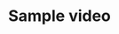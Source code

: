 ---
layout: page
title: "Sample video"
exclude: true

spotlight:
  imgDir: /img/spotlight/home
  imgAlt: "Triple D : Design, Develop, Deploy"
  logoAnimation: true
  video: true
  videoFile: /files/electric.mp4

intro:
  text: Triple D is a belgian software development company founded by and consisting entirely out of veteran software engineers. It is a small, completely independent company with very highly skilled, experienced and opinionated software engineers with a clear vision how to develop software successfully.

services:
  - name: Team as a service
    imgPath: /img/team.svg
    imgAlt: Team
    color: red
  - name: Reinforcement
    imgPath: /img/reinforcement.svg
    imgAlt: Reinforcement
    color: green
  - name: Trainings and workshops
    imgPath: /img/training.svg
    imgAlt: Training
    color: blue
    
about-us:
  column1Title: Who are we
  column1Text: We founded Triple D from our passion for software development. "We" are a group of veteran software engineers with the aim of having a *larger, positive impact* on the belgian software industry.
  column2Title: What drives us
  column2Text: Our main motivation is delivering high quality, rock SOLID and well designed software. We want to create products that will fit your needs and that will pay off your investments for years to come. *A challenging job well done, that is what we aim for.*

testimonials:
  - quote: quote1
    person: person1
  - quote: quote2
    person: person2
  - quote: quote3
  - quote: quote4
    person: person4
  - quote: quote5
    person: person5
  
footer:
  If you could use our help, let us know. Our normal base of operation in Belgium is Ghent, Antwerp, Brussels triangle. <br>But we are open to any interesting proposals. Contact us!
---